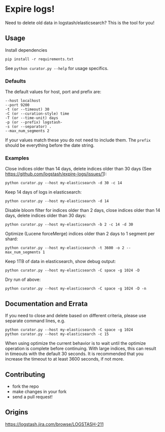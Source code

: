 # Expire logs!

Need to delete old data in logstash/elasticsearch? This is the tool for you!

## Usage

Install dependencies

    pip install -r requirements.txt


See `python curator.py --help` for usage specifics.

### Defaults

The default values for host, port and prefix are:

    --host localhost
    --port 9200
    -t (or --timeout) 30
    -C (or --curation-style) time
    -T (or --time-unit) days
    -p (or --prefix) logstash-
    -s (or --separator) .
    --max_num_segments 2

If your values match these you do not need to include them.  The `prefix` should be everything before the date string.

### Examples

Close indices older than 14 days, delete indices older than 30 days (See https://github.com/logstash/expire-logs/issues/1):

    python curator.py --host my-elasticsearch -d 30 -c 14

Keep 14 days of logs in elasticsearch:

    python curator.py --host my-elasticsearch -d 14

Disable bloom filter for indices older than 2 days, close indices older than 14 days, delete indices older than 30 days:

    python curator.py --host my-elasticsearch -b 2 -c 14 -d 30
    
Optimize (Lucene forceMerge) indices older than 2 days to 1 segment per shard:

    python curator.py --host my-elasticsearch -t 3600 -o 2 --max_num_segments 1

Keep 1TB of data in elasticsearch, show debug output:

    python curator.py --host my-elasticsearch -C space -g 1024 -D

Dry run of above:

    python curator.py --host my-elasticsearch -C space -g 1024 -D -n

## Documentation and Errata

If you need to close and delete based on different criteria, please use separate command lines, e.g.

    python curator.py --host my-elasticsearch -C space -g 1024
    python curator.py --host my-elasticsearch -c 15
    
When using optimize the current behavior is to wait until the optimize operation is complete before continuing.  With large indices, this can result in timeouts with the default 30 seconds.  It is recommended that you increase the timeout to at least 3600 seconds, if not more.  


## Contributing

* fork the repo
* make changes in your fork
* send a pull request!

## Origins

<https://logstash.jira.com/browse/LOGSTASH-211>

